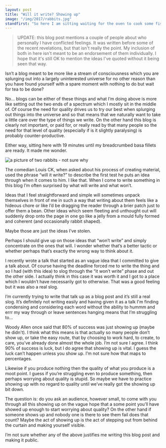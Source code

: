 ```yaml
---
layout: post
title: "Will it write? Showing up"
image: "/img/2017/rabbits.jpg"
standfirst: "So here I am sitting waiting for the oven to cook some fish and I was thinking how often I tend to regard writing a blog post as some kind of essay that I need to deliberate over and hone like a piece of homework which is why I rarely write anything."
---
```

<blockquote class="small">
UPDATE: this blog post mentions a couple of people about who personally I have conflicted feelings. It was written before some of the recent revelations, but that isn't really the point. My inclusion of both in here isn't meant to be an endorsement of them individually. I hope that it's still OK to mention the ideas I've quoted without it being seen that way.
</blockquote>

Isn’t a blog meant to be more like a stream of consciousness which you are splurging out into a largely uninterested universe for no other reason than you have found yourself with a spare moment with nothing to do but wait for tea to be done?

No&hellip; blogs can be either of these things and what I’m doing above is more like setting out the two ends of a spectrum which I mostly sit in the middle of. Of course the need for quality drives us to try our best when splurging out things into the universe and so that means that we naturally want to take a little care over the type of things we write. On the other hand this blog is clearly not important, or paid for, or really read by that many people so the need for that level of quality (especially if is it slightly paralysing) is probably counter-productive.

Either way, sitting here with 19 minutes until my breadcrumbed basa fillets are ready. It made me wonder.

<img class="img-full" src="{{ page.image }}" alt="a picture of two rabbits - not sure why"/>

The comedian Louis CK, when asked about his process of creating material, used the phrase “will it write?” to describe the first test he puts an idea through when it comes to him. I like that. When I come to write something in this blog I’m often surprised by what will write and what won’t.

Ideas that I feel straightforward and simple will sometimes unpack themselves in front of me in such a way that writing about them feels like a hideous chore or like I’d be dragging the reader through a brier patch just to offer them a bean. Other ideas which seem fleeting and unthought out will suddenly drop onto the page in one go like a jelly from a mould fully formed and coherent (and occasionally rabbit shaped).

Maybe those are just the ideas I’ve stolen.

Perhaps I should give up on those ideas that “won’t write” and simply concentrate on the ones that will. I wonder whether that’s a better tactic or whether perhaps that’s exactly the wrong way to think about it.

I recently wrote a talk that started as an vague idea that I committed to give a talk about. Of course having the deadline forced me to write the thing and so I had (with this idea) to slog through the “it won’t write” phase and out the other side. I actually think in this case it was worth it and I got to a place which I wouldn’t have necessarily got to otherwise. That was a good feeling but it was also a real slog.

I’m currently trying to write that talk up as a blog post and it’s still a real slog. It’s definitely not writing easily and having given it as a talk I'm finding condensing and considering each word without the ability to hummm and errr my way through or leave sentences hanging means that I’m struggling to&hellip;

Woody Allen once said that 80% of success was just showing up (maybe he didn't). I think what this means is that actually so many people don’t show up, or take the easy route, that by choosing to work hard, to create, to care, you’ve already done almost the whole job. I’m not sure I agree. I think 90% of success is luck, but I do agree that showing up is vital. I guess the luck can’t happen unless you show up. I’m not sure how that maps to percentages.

Likewise if you produce nothing then the quality of what you produce is a moot point. I guess if you’re struggling even to produce something, then perhaps worrying about quality is stupid. So maybe we have to practice showing up with no regard to quality until we’ve really got the showing up bit down.

The question is: do you ask an audience, however small, to come with you through all this showing up on the vague hope that a some point you’ll have showed up enough to start worrying about quality? On the other hand if someone shows up and nobody one is there to see them fail does that count? Maybe the act of showing up is the act of stepping out from behind the curtain and making yourself visible.

I’m not sure whether any of the above justifies me writing this blog post and making it public.
